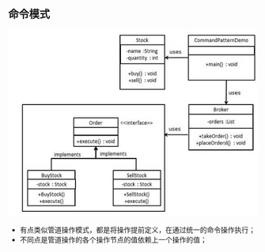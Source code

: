 ## 命令模式

![](./doc/command_pattern_uml_diagram.jpg)

- 有点类似管道操作模式，都是将操作提前定义，在通过统一的命令操作执行； 
- 不同点是管道操作的各个操作节点的值依赖上一个操作的值；

